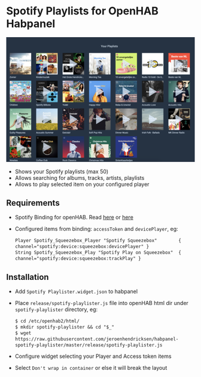 # Spotify Playlists for OpenHAB Habpanel

![](https://github.com/jeroenhendricksen/habpanel-spotify-playlister/raw/master/media/playlister.png)

- Shows your Spotify playlists (max 50)
- Allows searching for albums, tracks, artists, playlists
- Allows to play selected item on your configured player

## Requirements

- Spotify Binding for openHAB. Read [here](https://community.openhab.org/t/idea-for-binding-spotify-connect-binding/11290/52) or [here](https://marketplace.eclipse.org/content/spotify-binding-beta#bootstrap-panel--2)
- Configured items from binding:  `accessToken` and `devicePlayer`, eg:

      Player Spotify_Squeezebox_Player "Spotify Squeezebox"        { channel="spotify:device:squeezebox:devicePlayer" }
      String Spotify_Squeezebox_Play "Spotify Play on Squeezebox"  { channel="spotify:device:squeezebox:trackPlay" }

## Installation

- Add `Spotify Playlister.widget.json` to habpanel
- Place `release/spotify-playlister.js` file into openHAB html dir under `spotify-playlister` directory, eg:

      $ cd /etc/openhab2/html/
      $ mkdir spotify-playlister && cd "$_"
      $ wget https://raw.githubusercontent.com/jeroenhendricksen/habpanel-spotify-playlister/master/release/spotify-playlister.js

- Configure widget selecting your Player and Access token items
- Select `Don't wrap in container` or else it will break the layout
